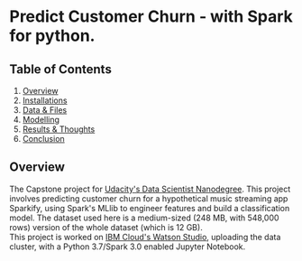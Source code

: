 # Predict Customer Churn - with Spark for python.

## Table of Contents

1. [Overview](#overview)
2. [Installations](#installations)
3. [Data & Files](#data)
4. [Modelling](#Modelling)
5. [Results & Thoughts](#results)
6. [Conclusion](#conclusion)

## <a name="overview"></a> Overview

The Capstone project for [Udacity's Data Scientist Nanodegree](https://www.udacity.com/course/data-scientist-nanodegree--nd025). This project involves predicting customer churn for a hypothetical music streaming app Sparkify, using Spark's MLlib to engineer features and build a classification model. The dataset used here is a medium-sized (248 MB, with 548,000 rows) version of the whole dataset (which is 12 GB). <br>
This project is worked on [IBM Cloud's Watson Studio](https://www.ibm.com/se-en/cloud/watson-studio), uploading the data cluster, with a Python 3.7/Spark 3.0 enabled Jupyter Notebook. <br>
